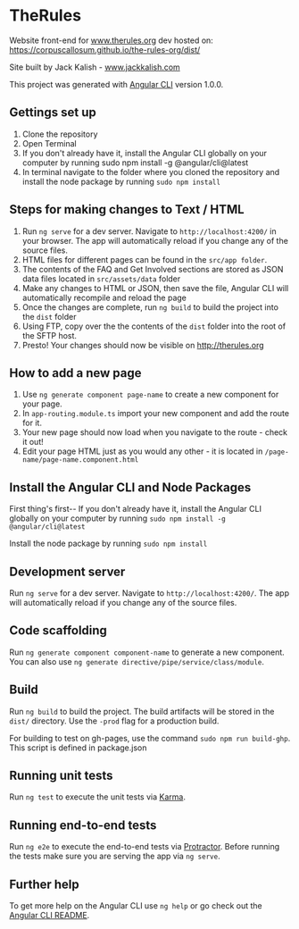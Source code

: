 # TheRules

Website front-end for www.therules.org
dev hosted on: https://corpuscallosum.github.io/the-rules-org/dist/

Site built by Jack Kalish - www.jackkalish.com

This project was generated with [Angular CLI](https://github.com/angular/angular-cli) version 1.0.0.

## Gettings set up
1. Clone the repository
2. Open Terminal
3. If you don't already have it, install the Angular CLI globally on your computer by running sudo npm install -g @angular/cli@latest
4. In terminal navigate to the folder where you cloned the repository and install the node package by running `sudo npm install`

## Steps for making changes to Text / HTML
1. Run `ng serve` for a dev server. Navigate to `http://localhost:4200/` in your browser. The app will automatically reload if you change any of the source files.
2. HTML files for different pages can be found in the `src/app folder`.
3. The contents of the FAQ and Get Involved sections are stored as JSON data files located in `src/assets/data` folder
4. Make any changes to HTML or JSON, then save the file, Angular CLI will automatically recompile and reload the page
5. Once the changes are complete, run `ng build` to build the project into the `dist` folder
6. Using FTP, copy over the the contents of the `dist` folder into the root of the SFTP host.
7. Presto! Your changes should now be visible on http://therules.org

## How to add a new page
1. Use `ng generate component page-name` to create a new component for your page.
2. In `app-routing.module.ts` import your new component and add the route for it.
3. Your new page should now load when you navigate to the route - check it out!
4. Edit your page HTML just as you would any other - it is located in `/page-name/page-name.component.html`

## Install the Angular CLI and Node Packages

First thing's first--
If you don't already have it, install the Angular CLI globally on your computer by running `sudo npm install -g @angular/cli@latest`

Install the node package by running `sudo npm install`


## Development server

Run `ng serve` for a dev server. Navigate to `http://localhost:4200/`. The app will automatically reload if you change any of the source files.

## Code scaffolding

Run `ng generate component component-name` to generate a new component. You can also use `ng generate directive/pipe/service/class/module`.

## Build

Run `ng build` to build the project. The build artifacts will be stored in the `dist/` directory. Use the `-prod` flag for a production build.

For building to test on gh-pages, use the command `sudo npm run build-ghp`. This script is defined in package.json

## Running unit tests
Run `ng test` to execute the unit tests via [Karma](https://karma-runner.github.io).

## Running end-to-end tests
Run `ng e2e` to execute the end-to-end tests via [Protractor](http://www.protractortest.org/).
Before running the tests make sure you are serving the app via `ng serve`.

## Further help

To get more help on the Angular CLI use `ng help` or go check out the [Angular CLI README](https://github.com/angular/angular-cli/blob/master/README.md).
